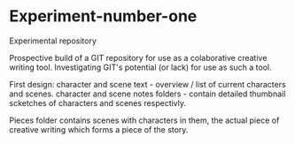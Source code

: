 Experiment-number-one
=====================

Experimental repository

Prospective build of a GIT repository for use as a colaborative creative writing tool. Investigating GIT's potential (or lack) for use as such a tool.

First design:
character and scene text - overview / list of current characters and scenes.
character and scene notes folders - contain detailed thumbnail scketches of characters and scenes respectivly.

Pieces folder contains scenes with characters in them, the actual piece of creative writing which forms a piece of the story.


